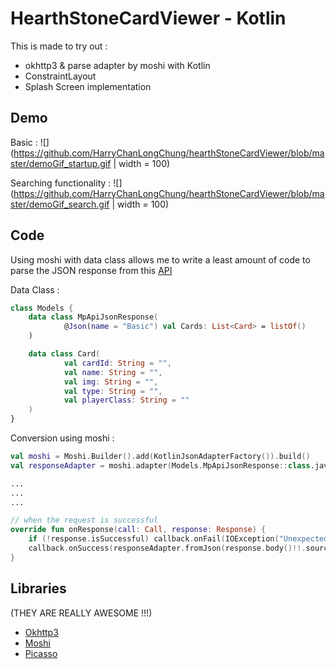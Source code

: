 # HearthStoneCardViewer - Kotlin
This is made to try out :
  - okhttp3 & parse adapter by moshi with Kotlin
  - ConstraintLayout
  - Splash Screen implementation


## Demo
Basic :
![](https://github.com/HarryChanLongChung/hearthStoneCardViewer/blob/master/demoGif_startup.gif | width = 100)

Searching functionality :
![](https://github.com/HarryChanLongChung/hearthStoneCardViewer/blob/master/demoGif_search.gif | width = 100)

## Code
Using moshi with data class allows me to write a least amount of code to parse the JSON response from this [API](https://market.mashape.com/omgvamp/hearthstone#all-cards)

Data Class :
```kotlin
class Models {
    data class MpApiJsonResponse(
            @Json(name = "Basic") val Cards: List<Card> = listOf()
    )

    data class Card(
            val cardId: String = "",
            val name: String = "",
            val img: String = "",
            val type: String = "",
            val playerClass: String = ""
    )
}
```

Conversion using moshi :
```kotlin
val moshi = Moshi.Builder().add(KotlinJsonAdapterFactory()).build()
val responseAdapter = moshi.adapter(Models.MpApiJsonResponse::class.java)

...
...
...

// when the request is successful
override fun onResponse(call: Call, response: Response) {
    if (!response.isSuccessful) callback.onFail(IOException("Unexpected code $response"))
    callback.onSuccess(responseAdapter.fromJson(response.body()!!.source()))
}

```

## Libraries
(THEY ARE REALLY AWESOME !!!)
  - [Okhttp3](https://github.com/square/okhttp)
  - [Moshi](https://github.com/square/moshi)
  - [Picasso](https://github.com/square/picasso)